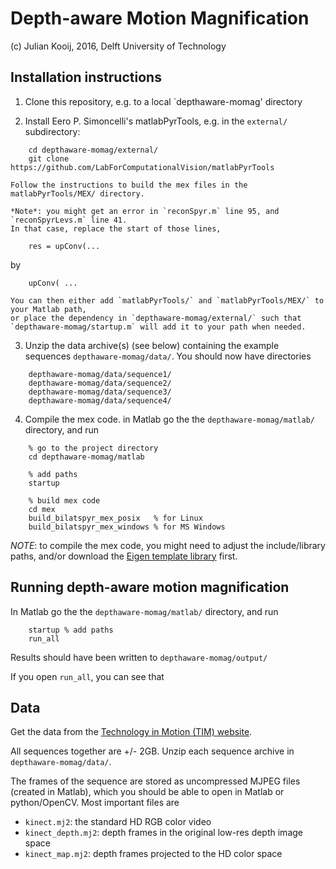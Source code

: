 # Depth-aware Motion Magnification

(c) Julian Kooij, 2016, Delft University of Technology


## Installation instructions

1. Clone this repository, e.g. to a local `depthaware-momag' directory

2. Install Eero P. Simoncelli's matlabPyrTools, e.g. in the `external/` subdirectory:
```
	cd depthaware-momag/external/
	git clone https://github.com/LabForComputationalVision/matlabPyrTools
```
	Follow the instructions to build the mex files in the matlabPyrTools/MEX/ directory.

	*Note*: you might get an error in `reconSpyr.m` line 95, and `reconSpyrLevs.m` line 41.
	In that case, replace the start of those lines,
```
	res = upConv(...
```
by
```
	upConv( ...
```
	
	You can then either add `matlabPyrTools/` and `matlabPyrTools/MEX/` to your Matlab path,
	or place the dependency in `depthaware-momag/external/` such that `depthaware-momag/startup.m` will add it to your path when needed.

3. Unzip the data archive(s) (see below) containing the example sequences `depthaware-momag/data/`. You should now have directories
```
	depthaware-momag/data/sequence1/
	depthaware-momag/data/sequence2/
	depthaware-momag/data/sequence3/
	depthaware-momag/data/sequence4/
```

4. Compile the mex code. in Matlab go the the `depthaware-momag/matlab/` directory, and run
```
	% go to the project directory
	cd depthaware-momag/matlab

	% add paths
	startup

	% build mex code
	cd mex
	build_bilatspyr_mex_posix   % for Linux
	build_bilatspyr_mex_windows % for MS Windows
```
*NOTE*: to compile the mex code, you might need to adjust the include/library paths, and/or download the [Eigen template library](http://eigen.tuxfamily.org/index.php?title=Main_Page) first.

## Running depth-aware motion magnification
In Matlab go the the `depthaware-momag/matlab/` directory, and run
```
	startup % add paths
	run_all
```
Results should have been written to `depthaware-momag/output/`

If you open `run_all`, you can see that 


## Data
Get the data from the [Technology in Motion (TIM) website](https://tim.lumc.nl/site/en/research/downloads/).

All sequences together are +/- 2GB.
Unzip each sequence archive in `depthaware-momag/data/`.

The frames of the sequence are stored as uncompressed MJPEG files (created in Matlab), which you should be able to open in Matlab or python/OpenCV.
Most important files are
*	`kinect.mj2`: the standard HD RGB color video
*	`kinect_depth.mj2`: depth frames in the original low-res depth image space
*	`kinect_map.mj2`: depth frames projected to the HD color space





